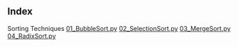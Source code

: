## Index
Sorting Techniques
[01_BubbleSort.py](BubbleSort.py)
[02_SelectionSort.py](selectionSort.py)
[03_MergeSort.py](MergeSort.py)
[04_RadixSort.py](radixSort.py)

